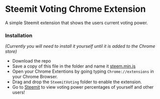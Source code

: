 # Steemit Voting Chrome Extension

A simple Steemit extension that shows the users current voting power.

### Installation

_(Currently you will need to install it yourself until it is added to the Chrome store)_

- Download the repo
- Save a copy of this file in the folder and name it [steem.min.js](https://cdn.steemjs.com/lib/latest/steem.min.js)
- Open your Chrome Extentions by going typing `Chrome://extensions` in your Chrome Browser.
- Drag and drop the `SteemitVoting` folder to enable the extension.
- Go to [Steemit](https://www.steemit.com) to view voting power percentages of yourself and other users!

